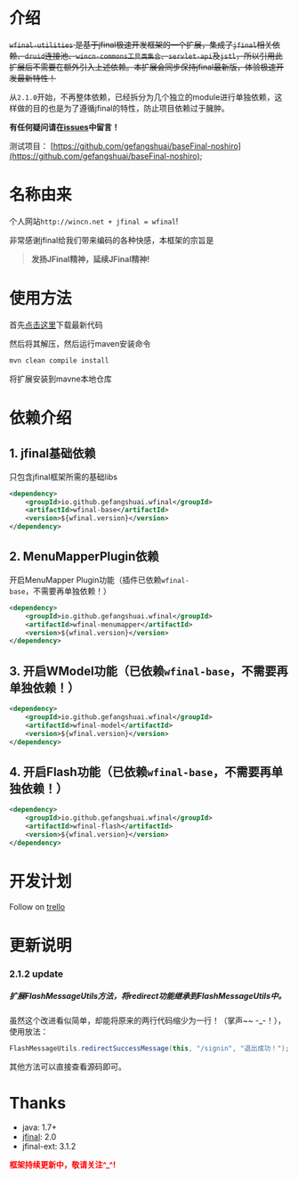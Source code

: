 # 介绍
~~`wfinal-utilities` 是基于jfinal极速开发框架的一个扩展，集成了`jfinal`相关依赖、`druid`连接池、`wincn-commons工具类集合`、`servlet-api`及`jstl`，所以引用此扩展后不需要在额外引入上述依赖。本扩展会同步保持jfinal最新版，体验极速开发最新特性！~~

从`2.1.0`开始，不再整体依赖，已经拆分为几个独立的module进行单独依赖，这样做的目的也是为了遵循jfinal的特性，防止项目依赖过于臃肿。

**有任何疑问请在[issues](https://github.com/gefangshuai/wfinal-utilities/issues)中留言！**

测试项目：
[https://github.com/gefangshuai/baseFinal-noshiro](https://github.com/gefangshuai/baseFinal-noshiro);


# 名称由来
个人网站`http://wincn.net + jfinal = wfinal`!

非常感谢jfinal给我们带来编码的各种快感，本框架的宗旨是
> **发扬JFinal精神，延续JFinal精神!**

# 使用方法
首先[点击这里](https://github.com/gefangshuai/wfinal-utilities/archive/master.zip)下载最新代码

然后将其解压，然后运行maven安装命令
```bash
mvn clean compile install
```
将扩展安装到mavne本地仓库
# 依赖介绍
## 1. jfinal基础依赖
只包含jfinal框架所需的基础libs
```xml
<dependency>
    <groupId>io.github.gefangshuai.wfinal</groupId>
    <artifactId>wfinal-base</artifactId>
    <version>${wfinal.version}</version>
</dependency>
```
## 2. MenuMapperPlugin依赖
开启MenuMapper Plugin功能（插件已依赖`wfinal-base`，不需要再单独依赖！）
```xml
<dependency>
    <groupId>io.github.gefangshuai.wfinal</groupId>
    <artifactId>wfinal-menumapper</artifactId>
    <version>${wfinal.version}</version>
</dependency>
```
## 3. 开启WModel功能（已依赖`wfinal-base`，不需要再单独依赖！）
```xml
<dependency>
    <groupId>io.github.gefangshuai.wfinal</groupId>
    <artifactId>wfinal-model</artifactId>
    <version>${wfinal.version}</version>
</dependency>
```

## 4. 开启Flash功能（已依赖`wfinal-base`，不需要再单独依赖！）
```xml
<dependency>
    <groupId>io.github.gefangshuai.wfinal</groupId>
    <artifactId>wfinal-flash</artifactId>
    <version>${wfinal.version}</version>
</dependency>
```

# 开发计划
Follow on [trello](https://trello.com/c/2w0GnVut/10--)

# 更新说明
### 2.1.2 update
##### 扩展FlashMessageUtils方法，将redirect功能继承到FlashMessageUtils中。

虽然这个改进看似简单，却能将原来的两行代码缩少为一行！（掌声~~ -_-！），使用放法：
```java
FlashMessageUtils.redirectSuccessMessage(this, "/signin", "退出成功！");
```
其他方法可以直接查看源码即可。

# Thanks
- java: 1.7+
- [jfinal](http://jfinal.com): 2.0
- jfinal-ext: 3.1.2

<strong style="color: red">框架持续更新中，敬请关注^_^!</strong>